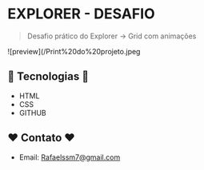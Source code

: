 # EXPLORER - DESAFIO
> Desafio prático do Explorer -> Grid com animações

![preview](/Print%20do%20projeto.jpeg

## 🔧 Tecnologias 🔧

- HTML
- CSS
- GITHUB

## ❤️ Contato ❤️
 
- Email: Rafaelssm7@gmail.com
